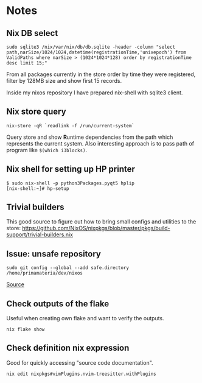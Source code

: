 # Notes

## Nix DB select

```
sudo sqlite3 /nix/var/nix/db/db.sqlite -header -column "select path,narSize/1024/1024,datetime(registrationTime,'unixepoch') from ValidPaths where narSize > (1024*1024*128) order by registrationTime desc limit 15;"
```

From all packages currently in the store order by time they were registered, filter by 128MB size and show first 15 records.

Inside my nixos repository I have prepared nix-shell with sqlite3 client.

## Nix store query

```
nix-store -qR `readlink -f /run/current-system`
```

Query store and show **R**untime dependencies from the path which represents the current system.
Also interesting approach is to pass path of program like `$(which i3blocks)`.

## Nix shell for setting up HP printer

```
$ sudo nix-shell -p python3Packages.pyqt5 hplip
[nix-shell:~]# hp-setup
```

## Trivial builders

This good source to figure out how to bring small configs and utilities to the store: https://github.com/NixOS/nixpkgs/blob/master/pkgs/build-support/trivial-builders.nix

## Issue: unsafe repository

```
sudo git config --global --add safe.directory /home/primamateria/dev/nixos
```

[Source](https://github.com/NixOS/nixpkgs/issues/169193)


## Check outputs of the flake

Useful when creating own flake and want to verify the outputs.

```
nix flake show
```

## Check definition nix expression

Good for quickly accessing "source code documentation".

```
nix edit nixpkgs#vimPlugins.nvim-treesitter.withPlugins
```
